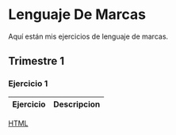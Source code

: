 # Lenguaje De Marcas
Aquí están mis ejercicios de lenguaje de marcas.

## Trimestre 1 ##

### Ejercicio 1 ###

Ejercicio|Descripcion
---------|-----------
[HTML](https://github.com/AlvaroAMGX/Lenguaje-De-Marcas/blob/main/Trimestre%201/Ejercicio%201/html%201.html)

